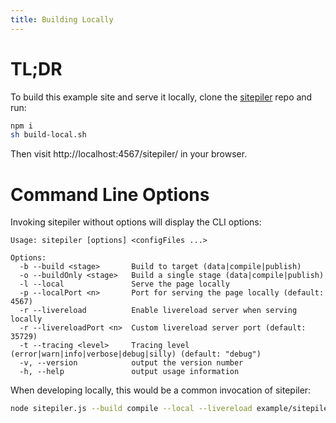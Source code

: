 ```yaml
---
title: Building Locally
---
```


# TL;DR

To build this example site and serve it locally, clone the [sitepiler]() repo and run:

```sh
npm i
sh build-local.sh
```

Then visit http://localhost:4567/sitepiler/ in your browser.

# Command Line Options

Invoking sitepiler without options will display the CLI options:

```
Usage: sitepiler [options] <configFiles ...>

Options:
  -b --build <stage>       Build to target (data|compile|publish)
  -o --buildOnly <stage>   Build a single stage (data|compile|publish)
  -l --local               Serve the page locally
  -p --localPort <n>       Port for serving the page locally (default: 4567)
  -r --livereload          Enable livereload server when serving locally
  -r --livereloadPort <n>  Custom livereload server port (default: 35729)
  -t --tracing <level>     Tracing level (error|warn|info|verbose|debug|silly) (default: "debug")
  -v, --version            output the version number
  -h, --help               output usage information
```

When developing locally, this would be a common invocation of sitepiler:

```sh
node sitepiler.js --build compile --local --livereload example/sitepiler.yml example/sitepiler-local.yml
```

